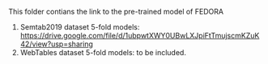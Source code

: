 This folder contians the link to the pre-trained model of FEDORA
1. Semtab2019 dataset 5-fold models: https://drive.google.com/file/d/1ubpwtXWY0UBwLXJpiFtTmujscmKZuK42/view?usp=sharing
2. WebTables dataset 5-fold models: to be included.
